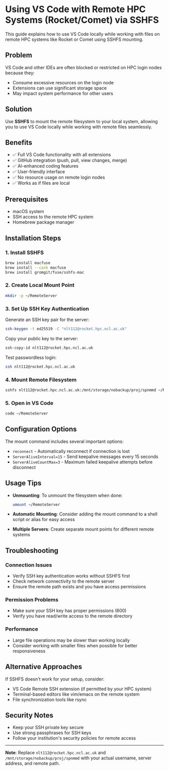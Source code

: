 # Using VS Code with Remote HPC Systems (Rocket/Comet) via SSHFS

This guide explains how to use VS Code locally while working with files on remote HPC systems like Rocket or Comet using SSHFS mounting.

## Problem

VS Code and other IDEs are often blocked or restricted on HPC login nodes because they:
- Consume excessive resources on the login node
- Extensions can use significant storage space
- May impact system performance for other users

## Solution

Use **SSHFS** to mount the remote filesystem to your local system, allowing you to use VS Code locally while working with remote files seamlessly.

## Benefits

- ✅ Full VS Code functionality with all extensions
- ✅ GitHub integration (push, pull, view changes, merge)
- ✅ AI-enhanced coding features
- ✅ User-friendly interface
- ✅ No resource usage on remote login nodes
- ✅ Works as if files are local

## Prerequisites

- macOS system
- SSH access to the remote HPC system
- Homebrew package manager

## Installation Steps

### 1. Install SSHFS

```bash
brew install macfuse
brew install --cask macfuse
brew install gromgit/fuse/sshfs-mac
```

### 2. Create Local Mount Point

```bash
mkdir -p ~/RemoteServer
```

### 3. Set Up SSH Key Authentication

Generate an SSH key pair for the server:
```bash
ssh-keygen -t ed25519 -C "nlt112@rocket.hpc.ncl.ac.uk"
```

Copy your public key to the server:
```bash
ssh-copy-id nlt112@rocket.hpc.ncl.ac.uk
```

Test passwordless login:
```bash
ssh nlt112@rocket.hpc.ncl.ac.uk
```

### 4. Mount Remote Filesystem

```bash
sshfs nlt112@rocket.hpc.ncl.ac.uk:/mnt/storage/nobackup/proj/spnmmd ~/RemoteServer -o reconnect,ServerAliveInterval=15,ServerAliveCountMax=3
```

### 5. Open in VS Code

```bash
code ~/RemoteServer
```

## Configuration Options

The mount command includes several important options:

- `reconnect` - Automatically reconnect if connection is lost
- `ServerAliveInterval=15` - Send keepalive messages every 15 seconds
- `ServerAliveCountMax=3` - Maximum failed keepalive attempts before disconnect

## Usage Tips

- **Unmounting**: To unmount the filesystem when done:
  ```bash
  umount ~/RemoteServer
  ```

- **Automatic Mounting**: Consider adding the mount command to a shell script or alias for easy access

- **Multiple Servers**: Create separate mount points for different remote systems

## Troubleshooting

### Connection Issues
- Verify SSH key authentication works without SSHFS first
- Check network connectivity to the remote server
- Ensure the remote path exists and you have access permissions

### Permission Problems
- Make sure your SSH key has proper permissions (600)
- Verify you have read/write access to the remote directory

### Performance
- Large file operations may be slower than working locally
- Consider working with smaller files when possible for better responsiveness

## Alternative Approaches

If SSHFS doesn't work for your setup, consider:
- VS Code Remote SSH extension (if permitted by your HPC system)
- Terminal-based editors like vim/emacs on the remote system
- File synchronization tools like rsync

## Security Notes

- Keep your SSH private key secure
- Use strong passphrases for SSH keys
- Follow your institution's security policies for remote access

---

**Note**: Replace `nlt112@rocket.hpc.ncl.ac.uk` and `/mnt/storage/nobackup/proj/spnmmd` with your actual username, server address, and remote path.
